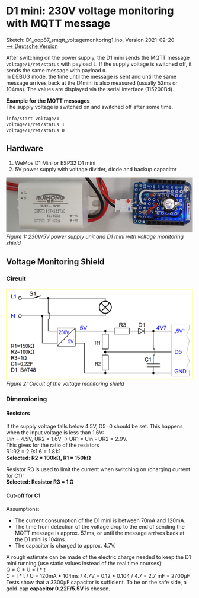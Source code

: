 # D1 mini: 230V voltage monitoring with MQTT message
Sketch: D1_oop87_smqtt_voltagemonitoring1.ino, Version 2021-02-20   
[--> Deutsche Version](./LIESMICH.md "Deutsche Version")   

After switching on the power supply, the D1 mini sends the MQTT message `voltage/1/ret/status` with payload `1`. If the supply voltage is switched off, it sends the same message with payload `0`.   
In DEBUG mode, the time until the message is sent and until the same message arrives back at the D1mini is also measured (usually 52ms or 104ms). The values are displayed via the serial interface (115200Bd).   

**Example for the MQTT messages**   
The supply voltage is switched on and switched off after some time.   
```
info/start voltage/1
voltage/1/ret/status 1
voltage/1/ret/status 0
```

## Hardware
1. WeMos D1 Mini or ESP32 D1 mini
2. 5V power supply with voltage divider, diode and backup capacitor

![Voltage monitoring](./images/D1_voltagemonitoring1.png "Voltage monitoring")   
_Figure 1: 230V/5V power supply unit and D1 mini with voltage monitoring shield_   

## Voltage Monitoring Shield
### Circuit
![Circuit of the voltage monitoring](./images/D1_voltagemonitoring1_circuit.png "Circuit of the voltage monitoring")   
_Figure 2: Circuit of the voltage monitoring shield_   

### Dimensioning
#### Resistors
If the supply voltage falls below 4.5V, D5=0 should be set. This happens when the input voltage is less than 1.6V:   
Uin = 4.5V, UR2 = 1.6V -> UR1 = Uin - UR2 = 2.9V.   
This gives for the ratio of the resistors   
R1:R2 = 2.9:1.6 = 1.81:1   
__Selected: R2 = 100k&Omega;, R1 = 150k&Omega;__   

Resistor R3 is used to limit the current when switching on (charging current for C1):   
__Selected: Resistor R3 = 1 &Omega;__   

#### Cut-off for C1   
Assumptions:   
* The current consumption of the D1 mini is between 70mA and 120mA.   
* The time from detection of the voltage drop to the end of sending the MQTT message is approx. 52ms, or until the message arrives back at the D1 mini is 104ms.   
* The capacitor is charged to approx. 4.7V.   

A rough estimate can be made of the electric charge needed to keep the D1 mini running (use static values instead of the real time courses):   
Q = C * U = I * t   
C = I * t / U = 120mA * 104ms / 4.7V = 0.12 * 0.104 / 4.7 = 2.7 mF = 2700&micro;F   
Tests show that a 3300&micro;F capacitor is sufficient. To be on the safe side, a gold-cap __capacitor 0.22F/5.5V__ is chosen.   
